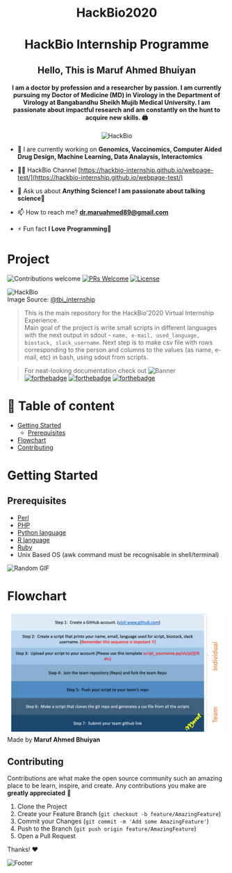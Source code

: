 <h1 align="center"> HackBio2020 </h1>
<h1 align="center"> HackBio Internship Programme </h1>
<h2 align="center"> Hello, This is Maruf Ahmed Bhuiyan </h2>
<h4 align="center"> I am a doctor by profession and a researcher by passion. I am currently pursuing my Doctor of Medicine (MD) in Virology in the Department of Virology at Bangabandhu Sheikh Mujib Medical University. I am passionate about impactful research and am constantly on the hunt to acquire new skills. 🖨️</h4>

<p align="center"> <img src="https://komarev.com/ghpvc/?username=maruf-ahmed-bhuiyan" alt="HackBio"/> </p>


- 🔭 I are currently working on **Genomics, Vaccinomics, Computer Aided Drug Design, Machine Learning, Data Analaysis, Interactomics**

- 👨‍💻 HackBio Channel [https://hackbio-internship.github.io/webpage-test/](https://hackbio-internship.github.io/webpage-test/)

- 💬 Ask us about **Anything Science! I am passionate about talking science🔬**

- 📫 How to reach me? **dr.maruahmed89@gmail.com**

- ⚡ Fun fact **I Love Programming🤗**

<p align="center">
 
</p>

# Project

![Contributions welcome](https://img.shields.io/badge/contributions-welcome-orange.svg)
[![PRs Welcome](https://img.shields.io/badge/PRs-welcome-green.svg?style=flat)](http://makeapullrequest.com)
[![License](https://img.shields.io/badge/License-MIT-blue.svg)](https://opensource.org/licenses/MIT)

 
![HackBio](https://pbs.twimg.com/profile_banners/1231617259086413825/1592775608/600x200) <br>
Image Source: [@tbi_internship](https://twitter.com/tbi_internship)

> This is the main repository for the HackBio'2020 Virtual Internship Experience. <br>
Main goal of the project is write small scripts in different languages with the next output in sdout - `name, e-mail, used_language, biostack, slack_username`. Next step is to make csv file with rows corresponding to the person and columns to the values (as name, e-mail, etc) in bash, using sdout from scripts. <br>

> For neat-looking documentation check out
![Banner](https://github.com/navendu-pottekkat/awesome-readme/blob/master/header.png)<br>
[![forthebadge](https://forthebadge.com/images/badges/built-with-science.svg)](https://forthebadge.com)
[![forthebadge](https://forthebadge.com/images/badges/powered-by-electricity.svg)](https://forthebadge.com)
[![forthebadge](https://forthebadge.com/images/badges/makes-people-smile.svg)](https://forthebadge.com)


# 🚩 Table of content
- [Getting Started](#getting-started)
  * [Prerequisites](#prerequisites)
- [Flowchart](#flowchart)
- [Contributing](#Contributing)

# Getting Started
## Prerequisites 
- [Perl](https://www.perl.org/get.html)
- [PHP](https://www.php.net/)
- [Python language](https://www.python.org/)
- [R language](https://www.r-project.org/)
- [Ruby](https://www.ruby-lang.org/en/)
- Unix Based OS (awk command must be recognisable in shell/terminal)

![Random GIF](https://media.giphy.com/media/ZVik7pBtu9dNS/giphy.gif)

# Flowchart

![WorkFlow_HackBio](https://github.com/maruf-ahmed-bhuiyan/HackBio2020/blob/master/Workflow.png) <br>
Made by **Maruf Ahmed Bhuiyan**

## Contributing

Contributions are what make the open source community such an amazing place to be learn, inspire, and create. Any contributions you make are **greatly appreciated** 🎉

1. Clone the Project
2. Create your Feature Branch (`git checkout -b feature/AmazingFeature`)
3. Commit your Changes (`git commit -m 'Add some AmazingFeature'`)
4. Push to the Branch (`git push origin feature/AmazingFeature`)
5. Open a Pull Request

Thanks! ❤️

![Footer](https://github.com/navendu-pottekkat/awesome-readme/blob/master/fooooooter.png)
